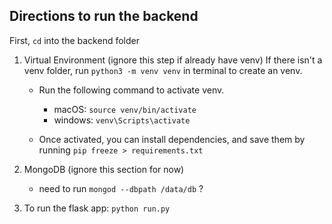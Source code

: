 ## Directions to run the backend
First, `cd` into the backend folder 

1. Virtual Environment
(ignore this step if already have venv) If there isn't a venv folder, run `python3 -m venv venv` in terminal to create an venv.

    - Run the following command to activate venv.
        - macOS: `source venv/bin/activate`
        - windows: `venv\Scripts\activate`

    - Once activated, you can install dependencies, and save them by running `pip freeze > requirements.txt`

2. MongoDB (ignore this section for now)
    - need to run `mongod --dbpath /data/db` ?

3. To run the flask app: `python run.py`